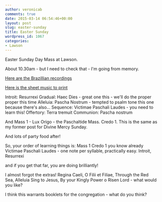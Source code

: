 ```yaml
---
author: veronicab
comments: true
date: 2015-03-14 06:54:46+00:00
layout: post
slug: easter-sunday
title: Easter Sunday
wordpress_id: 1067
categories:
- Lawson
---
```


Easter Sunday Day Mass at Lawson.

About 10.30am - but I need to check that - I'm going from memory.

[Here are the Brazillian recordings](http://www.christusrex.org/www2/cantgreg/missa_dominica_resurrectionis.html)

[Here is the sheet music to print](http://www.institute-christ-king.org/uploads/music/MassEasterSun_lg.pdf)

Introit: Resurrexi
Gradual: Haec Dies - great one this - we'll do the proper proper this time
Alleluia: Pascha Nostrum - tempted to psalm tone this one because there's also...
Sequence: Victimae Paschali Laudes - you need to learn this!
Offertory: Terra tremuit
Communion: Pascha nostrum

And Mass 1 - Lux Origo - the Paschaltide Mass.  Credo 1. This is the same as my former post for Divine Mercy Sunday.

And lots of party food after!

So, your order of learning things is:
Mass 1
Credo 1 you know already
Victimae Paschali Laudes - one note per syllable, practically easy.
Introit, Resurrexi

and if you get that far, you are doing brilliantly!

I almost forgot the extras!  Regina Caeli, O Filii et Filiae, Through the Red Sea, Alleluia Sing to Jesus, By your Kingly Power o Risen Lord - what would you like?

I think this warrants booklets for the congregation - what do you think?

